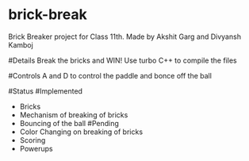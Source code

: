 # brick-break
Brick Breaker project for Class 11th.
Made by Akshit Garg and Divyansh Kamboj


#Details
Break the bricks and WIN!
Use turbo C++ to compile the files 



#Controls
A and D to control the paddle
and bonce off the ball


#Status
#Implemented
  - Bricks
  - Mechanism of breaking of bricks
  - Bouncing of the ball
#Pending
  - Color Changing on breaking of bricks
  - Scoring
  - Powerups
